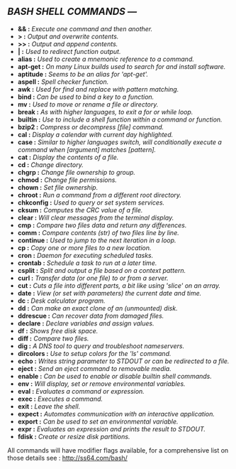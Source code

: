 ## **_BASH SHELL COMMANDS &mdash;_**

* **&& :** _Execute one command and then another._
* **> :** _Output and overwrite contents._
* **>> :** _Output and append contents._
* **| :** _Used to redirect function output._
* **alias :** _Used to create a mnemonic reference to a command._
* **apt-get :** _On many Linux builds used to search for and install software._
* **aptitude :** _Seems to be an alias for 'apt-get'._
* **aspell :** _Spell checker function._
* **awk :** _Used for find and replace with pattern matching._
* **bind :** _Can be used to bind a key to a function._
* **mv :** _Used to move or rename a file or directory._
* **break :** _As with higher languages, to exit a for or while loop._
* **builtin :** _Use to include a shell function within a command or function._
* **bzip2 :** _Compress or decompress [file] command._
* **cal :** _Display a calendar with current day highlighted._
* **case :** _Similar to higher languages switch, will conditionally execute a command when [argument] matches [pattern]._
* **cat :** _Display the contents of a file._
* **cd :** _Change directory._
* **chgrp :** _Change file ownership to group._
* **chmod :** _Change file permissions._
* **chown :** _Set file ownership._
* **chroot :** _Run a command from a different root directory._
* **chkconfig :** _Used to query or set system services._
* **cksum :** _Computes the CRC value of a file._
* **clear :** _Will clear messages from the terminal display._
* **cmp :** _Compare two files data and return any differences._
* **comm :** _Compare contents (str) of two files line by line._
* **continue :** _Used to jump to the next iteration in a loop._
* **cp :** _Copy one or more files to a new location._
* **cron :** _Daemon for executing scheduled tasks._
* **crontab :** _Schedule a task to run at a later time._
* **csplit :** _Split and output a file based on a context pattern._
* **curl :** _Transfer data (or one file) to or from a server._
* **cut :** _Cuts a file into different parts, a bit like using 'slice' on an array._
* **date :** _View (or set with parameters) the current date and time._
* **dc :** _Desk calculator program._
* **dd :** _Can make an exact clone of an (unmounted) disk._
* **ddrescue :** _Can recover data from damaged files._
* **declare :** _Declare variables and assign values._
* **df :** _Shows free disk space._
* **diff :** _Compare two files._
* **dig :** _A DNS tool to query and troubleshoot nameservers._
* **dircolors :** _Use to setup colors for the 'ls' command._
* **echo :** _Writes string parameter to STDOUT or can be redirected to a file._
* **eject :** _Send an eject command to removable media._
* **enable :** _Can be used to enable or disable builtin shell commands._
* **env :** _Will display, set or remove environmental variables._
* **eval :** _Evaluates a command or expression._
* **exec :** _Executes a command._
* **exit :** _Leave the shell._
* **expect :** _Automates communication with an interactive application._
* **export :** _Can be used to set an environmental variable._
* **expr :** _Evaluates an expression and prints the result to STDOUT._
* **fdisk :** _Create or resize disk partitions._

All commands will have modifier flags available, for a comprehensive list on those details see : http://ss64.com/bash/
